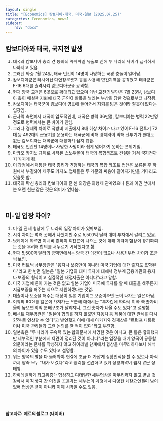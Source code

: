 ```yaml
---
layout: single
title: "[Economics] 캄보디아-태국, 미국-일본 (2025.07.25)"
categories: [economics, news]
sidebar:
    nav: "docs"
---
```


## 캄보디아와 태국, 국지전 발생
1. 태국과 캄보디아 총리 간 통화의 녹취파일 유출로 인해 두 나라의 사이가 급격하게 나빠지고 있음.
1. 그러던 와중 7월 24일, 태국 민간이 14명이 사망하는 국경 충돌이 일어남.
1. 캄보디아군은 러시아산 다연장로켓포 등을 사용해 민간지역을 공격했고 태국군은 F-16 6대를 출격시켜 캄보디아군을 공격함.
1. 현재 양국 교전은 6곳으로 확대되고 있으며 이번 교전의 발단은 7월 23일, 캄보디아 측이 매설한 지뢰에 태국 군인이 발목을 날리는 부상을 당한 것으로부터 시작됨.
1. 캄보디아는 태국군이 캄보디아 영토에 들어와서 지뢰를 밟은 것이라 잘못이 없다는 입장임.
1. 군사력 측면에서 태국이 압도적인데, 태국은 병력 36만명, 캄보디아는 병력 22만명 정도로 병력에서는 큰 차이가 안남.
1. 그러나 경제력 차이로 국방비 지출에서 8배 이상 차이가 나고 있어 F-16 전투기 72대 등 492대의 군용기를 운용하는 태국군에 비해 경제력이 약해 전투기가 한대도 없는 캄보디아는 태국군에 대응하기 쉽지 않음.
1. 태국도 민간인 14명이나 사망한 사망이라 쉽게 넘어가지 못하는 분위기임.
1. 마카오 카지노 규제로 시작된 스노우볼이 태국의 복합리조트 건설을 거쳐 국지전까지 커지게 됨.
1. 이 과정에서 패통탄 태국 총리가 진행하는 태국의 복합 리조트 법안은 보류된 후 하원에서 부결되어 제주도 카지노 업체들은 두 가문의 싸움이 길어지기만을 기다리고 있을듯 함.
1. 태국의 탁신 총리와 캄보디아의 훈 센 의장은 의형제 관계였으나 돈과 이권 앞에서는 오랜 친분 같은 것은 의미가 없나봄.

<br/>

## 미-일 입장 차이?
1. 미-일 관세 협상에 두 나라의 입장 차이가 있어보임.
1. 시각 차이는 여러 곳에서 나왔지만 주로 5,500억 달러 대미 투자에서 갈리고 있음.
1. 닛케이에 따르면 이시바 총리의 퇴진론이 나오는 것에 대해 미국이 협상이 장기화되는 것을 우려해 합의를 서두르기 시작했다고 함.
1. 현재 5,500억 달러의 금액면에서는 양국 간 이견이 없으나 사용처부터 차이가 조금씩 보임.
1. 미국 러트닉 상무장관은 "융자나 보증만이 아니라 미국 기업에 대한 출자도 포함된다"라고 한 반면 일본은 "일본 기업의 대미 투자에 대해서 정부계 금융기관의 융자나 보증의 형식이고 실질적인 재정지출은 아니다"라고 말함.
1. 미국 기업에 돈이 가는 것은 없고 일본 기업이 미국에 투자를 할 때 대출을 해주든지 지급보증을 해주는 식으로 지원하겠다는 것임.
1. 대출이나 보증을 해주는 대상이 일본 기업이고 보증이라면 돈이 나가는 일은 아님.
1. 이익의 90%를 일본이 가져가는 부분에 대해서는 "투자건에 따라서 미국 측 출자비율이 높으면 이익 분배구조가 달라지니, 그런 숫자가 나올 수도 있다"고 설명함.
1. 베센트 재무장관은 "일본이 합의를 하지 않으면 자동차 등 제품에 대한 관세를 다시 25%로 인상할 수 있다"고 발언했고 이에 대해 아카자와 경제상은 "트럼프 대통령이나 미국 관리들과 그런 논의를 한 적이 없다"라고 부인함.
1. 일본측은 "두 나라가 구속력 있는 합의문서에 서명한 것은 아니고, 큰 틀은 합의했지만 세부적인 부분에서 이견이 정리된 것이 아니다"라는 입장을 내며 양국이 공동합의문이라는 문서를 작성하지 않고 하이레벨 단계에서 협상을 마무리하다보니 해석의 차이가 있을 수도 있다고 설명함.
1. 뭐든 양쪽의 말을 다 들어봐야 현실에 조금 더 가깝게 상황인식을 할 수 있으나 아직까지 양측 모두 "내가 이겼다"라고 승리를 선언하고 있어 상황파악이 쉽지 않은 상태임.
1. 하이레벨하게 최고위층만 협상하고 디테일한 세부협상을 마무리하지 않고 끝낸 것 같아서 아직 양국 간 이견을 조율하는 세부논의 과정에서 다양한 마찰요인들이 남아있어 협상은 끝이 아니라 이제 시작일 수도 있음.




<br/>
<br/>

#### 참고자료: 메르의 블로그 (네이버)